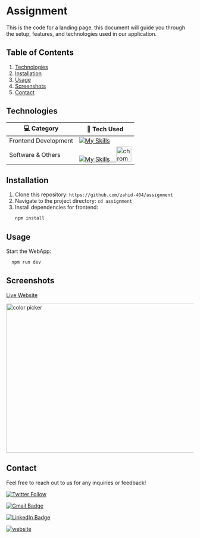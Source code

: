 # Assignment

This is the code for a landing page. this document will guide you through the setup, features, and technologies used in our application.

## Table of Contents

1. [Technologies](#technologies)
2. [Installation](#installation)
3. [Usage](#usage)
4. [Screenshots](#screenshots)
5. [Contact](#Contact)

## Technologies

| 💻 **Category**      | 🚀 **Tech Used**                                                                                                                                                                                                                                                                                                |
| -------------------- | --------------------------------------------------------------------------------------------------------------------------------------------------------------------------------------------------------------------------------------------------------------------------------------------------------------- |
| Frontend Development | [![My Skills](https://skillicons.dev/icons?i=js,react,tailwind) ](https://skillicons.dev)                                                                                                                                                                                                                                                                                                    |
| Software & Others    | [![My Skills](https://skillicons.dev/icons?i=git,github,vscode,npm,vercel) &nbsp;&nbsp; <img src="https://cdn.jsdelivr.net/gh/devicons/devicon/icons/chrome/chrome-original.svg" height="40" alt="chrome logo"  /> ](https://skillicons.dev)                                                            |

## Installation

1. Clone this repository: `https://github.com/zahid-404/assignment`
2. Navigate to the project directory: `cd assignment`
3. Install dependencies for frontend:
   ```bash
   npm install
   ```

## Usage

Start the WebApp:

```bash
  npm run dev
```

## Screenshots

[Live Website](https://assignment-zahid-404.vercel.app/home)

<img width="600" height="400" alt="color picker" src="https://i.imgur.com/0yDzcGE.png" />

## Contact

Feel free to reach out to us for any inquiries or feedback!

[![Twitter Follow](https://img.shields.io/twitter/follow/zahid?style=social)](https://twitter.com/intent/follow?screen_name=z495m)

[![Gmail Badge](https://img.shields.io/badge/-zahidmohammad495@gmail.com-c14438?style=social&logo=Gmail&logoColor=red&link=mailto:zahidmohammad495@gmail.com)](mailto:zahidmohammad495@gmail.com)

[![LinkedIn Badge](https://img.shields.io/badge/-LinkedIn-blue?style=social&logo=Linkedin&logoColor=blue&link=https://www.linkedin.com/in/zahid-mohammad-117579121/)](https://www.linkedin.com/in/zahid-mohammad-117579121/)

[![website](https://img.shields.io/badge/Website-46a2f1.svg?style=social&logo=Google-Chrome&logoColor=black&link=https://zahid.in/)](https://zahid.in/)

